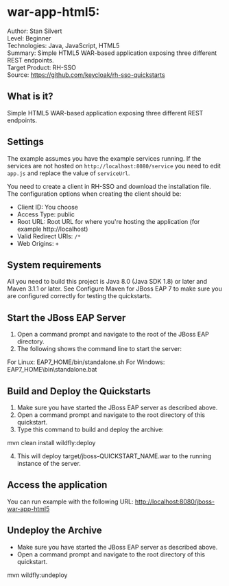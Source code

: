 # war-app-html5: 

Author: Stan Silvert  
Level: Beginner  
Technologies: Java, JavaScript, HTML5  
Summary: Simple HTML5 WAR-based application exposing three different REST endpoints.   
Target Product: RH-SSO  
Source: <https://github.com/keycloak/rh-sso-quickstarts>  

What is it?
-----------

Simple HTML5 WAR-based application exposing three different REST endpoints.

Settings
--------

The example assumes you have the example services running. If the services are not hosted on ``http://localhost:8080/service`` you need to edit ``app.js`` and replace the value of ``serviceUrl``.

You need to create a client in RH-SSO and download the installation file. The configuration options when creating the client should be:

* Client ID: You choose
* Access Type: public
* Root URL: Root URL for where you're hosting the application (for example http://localhost)
* Valid Redirect URIs: ``/*``
* Web Origins: ``+``

System requirements
-------------------

All you need to build this project is Java 8.0 (Java SDK 1.8) or later and Maven 3.1.1 or later. See Configure Maven for JBoss EAP 7 to make sure you are configured correctly for testing the quickstarts.

Start the JBoss EAP Server
--------------------------

1. Open a command prompt and navigate to the root of the JBoss EAP directory.
2. The following shows the command line to start the server:

For Linux:   EAP7_HOME/bin/standalone.sh
For Windows: EAP7_HOME\bin\standalone.bat

Build and Deploy the Quickstarts
--------------------------------

1. Make sure you have started the JBoss EAP server as described above.
2. Open a command prompt and navigate to the root directory of this quickstart.
3. Type this command to build and deploy the archive:

mvn clean install wildfly:deploy

4. This will deploy target/jboss-QUICKSTART_NAME.war to the running instance of the server.

Access the application
----------------------

You can run example with the following URL: <http://localhost:8080/jboss-war-app-html5>

Undeploy the Archive
--------------------

* Make sure you have started the JBoss EAP server as described above.
* Open a command prompt and navigate to the root directory of this quickstart.

mvn wildfly:undeploy

